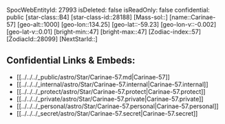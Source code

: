﻿---
location: [-59.23,-134.25,1000]
type: Star
tags:
- astro/Star

---
SpocWebEntityId: 27993
isDeleted: false
isReadOnly: false
confidential: public
[star-class::B4]
[star-class-id::28188]
[Mass-sol::]
[name::Carinae-57]
[geo-alt::1000]
[geo-lon::134.25]
[geo-lat::-59.23]
[geo-lon-v::-0.002]
[geo-lat-v::0.01]
[bright-min::47]
[bright-max::47]
[Zodiac-index::57]
[ZodiacId::28099]
[NextStarId::]



## Confidential Links & Embeds: 
- [[../../../_public/astro/Star/Carinae-57.md|Carinae-57]] 
- [[../../../_internal/astro/Star/Carinae-57.internal|Carinae-57.internal]] 
- [[../../../_protect/astro/Star/Carinae-57.protect|Carinae-57.protect]] 
- [[../../../_private/astro/Star/Carinae-57.private|Carinae-57.private]] 
- [[../../../_personal/astro/Star/Carinae-57.personal|Carinae-57.personal]] 
- [[../../../_secret/astro/Star/Carinae-57.secret|Carinae-57.secret]]

